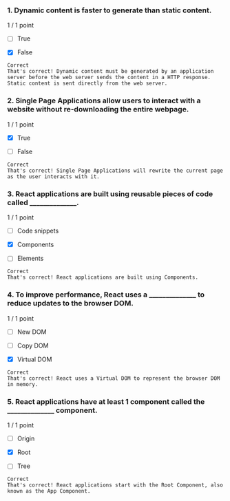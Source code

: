 ### 1. Dynamic content is faster to generate than static content.

1 / 1 point

- [ ] True


- [x] False
```
Correct
That's correct! Dynamic content must be generated by an application server before the web server sends the content in a HTTP response. Static content is sent directly from the web server.
```
### 2. Single Page Applications allow users to interact with a website without re-downloading the entire webpage.

1 / 1 point

- [x] True


- [ ] False
```
Correct
That's correct! Single Page Applications will rewrite the current page as the user interacts with it.
```
### 3. React applications are built using reusable pieces of code called ______________.

1 / 1 point

- [ ] Code snippets


- [x] Components


- [ ] Elements
```
Correct
That's correct! React applications are built using Components.
```
### 4. To improve performance, React uses a ______________ to reduce updates to the browser DOM.

1 / 1 point

- [ ] New DOM


- [ ] Copy DOM


- [x] Virtual DOM
```
Correct
That's correct! React uses a Virtual DOM to represent the browser DOM in memory.
```
### 5. React applications have at least 1 component called the ______________ component.

1 / 1 point

- [ ] Origin


- [x] Root


- [ ] Tree
```
Correct
That's correct! React applications start with the Root Component, also known as the App Component.  
```